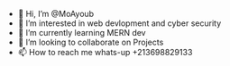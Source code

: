- 👋 Hi, I’m @MoAyoub
- 👀 I’m interested in web devlopment and cyber security 
- 🌱 I’m currently learning MERN dev
- 💞️ I’m looking to collaborate on Projects 
- 📫 How to reach me whats-up +213698829133 

<!---
MoAyoub/MoAyoub is a ✨ special ✨ repository because its `README.md` (this file) appears on your GitHub profile.
You can click the Preview link to take a look at your changes.
--->
